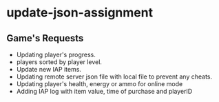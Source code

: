# update-json-assignment

## Game's Requests
* Updating player's progress.
* players sorted by player level.
* Update new IAP items.
* Updating remote server json file with local file to prevent any cheats.
* Updating player's health, energy or ammo for online mode
* Adding IAP log with item value, time of purchase and playerID
